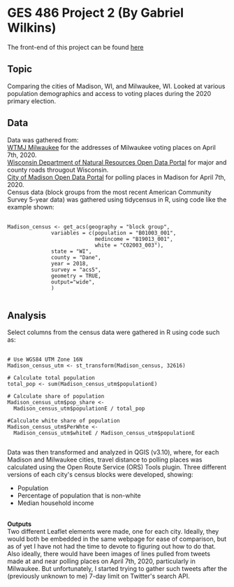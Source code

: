 # GES 486 Project 2 (By Gabriel Wilkins)
The front-end of this project can be found [here](https://gnwilkins.github.io/486_project_2_Wisconsin/Wisconsin_2020_primary.html)

## Topic
Comparing the cities of Madison, WI, and Milwaukee, WI. Looked at various population demographics and access to voting places during the 2020 primary election.

## Data
Data was gathered from:
<br>
[WTMJ Milwaukee](https://www.tmj4.com/news/local-news/these-are-the-five-in-person-voting-centers-in-milwaukee-open-for-wisconsins-spring-primary-tuesday) for the addresses of Milwaukee voting places on April 7th, 2020.
<br>
[Wisconsin Department of Natural Resources Open Data Portal](https://data-wi-dnr.opendata.arcgis.com/search?tags=transportation) for major and county roads througout Wisconsin.
<br> 
[City of Madison Open Data Portal](https://data-cityofmadison.opendata.arcgis.com/datasets/polling-places) for polling places in Madison for April 7th, 2020.
<br>
Census data (block groups from the most recent American Community Survey 5-year data) was gathered using tidycensus in R, using code like the example shown:
<pre>
  <code>
Madison_census <- get_acs(geography = "block group",
              variables = c(population = "B01003_001",
                            medincome = "B19013_001",
                            white = "C02003_003"), 
              state = "WI",
              county = "Dane",
              year = 2018,
              survey = "acs5",
              geometry = TRUE, 
              output="wide",
              )
  </code>
</pre>
## Analysis
Select columns from the census data were gathered in R using code such as:
<pre>
  <code>
# Use WGS84 UTM Zone 16N
Madison_census_utm <- st_transform(Madison_census, 32616)

# Calculate total population
total_pop <- sum(Madison_census_utm$populationE)

# Calculate share of population
Madison_census_utm$pop_share <-
  Madison_census_utm$populationE / total_pop

#Calculate white share of population
Madison_census_utm$PerWhte <-
  Madison_census_utm$whiteE / Madison_census_utm$populationE
  </code>
</pre>
Data was then transformed and analyzed in QGIS (v3.10), where, for each Madison and Milwaukee cities, travel distance to polling places was calculated using the Open Route Service (ORS) Tools plugin.
Three different versions of each city's census blocks were developed, showing:
 <ul>
  <li>Population</li>
  <li>Percentage of population that is non-white</li>
  <li>Median household income</li>
</ul>
<br>
<b>Outputs</b>
<br>
Two different Leaflet elements were made, one for each city.
Ideally, they would both be embedded in the same webpage for ease of comparison, but as of yet I have not had the time to devote to figuring out how to do that.
<br>
Also ideally, there would have been images of lines pulled from tweets made at and near polling places on April 7th, 2020, particularly in Milwaukee.
But unfortunately, I started trying to gather such tweets after the (previously unknown to me) 7-day limit on Twitter's search API.


